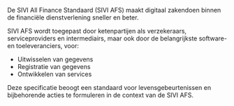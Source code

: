 De SIVI All Finance Standaard (SIVI AFS) maakt digitaal zakendoen binnen de financiële dienstverlening sneller en beter.

SIVI AFS wordt toegepast door ketenpartijen als verzekeraars, serviceproviders en intermediairs, maar ook door de belangrijkste software- en toeleveranciers, voor:

- Uitwisselen van gegevens
- Registratie van gegevens
- Ontwikkelen van services

Deze specificatie beoogt een standaard voor levensgebeurtenissen en bijbehorende acties te formuleren in de context van de SIVI AFS.
